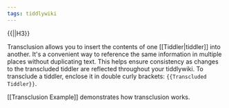 ```yaml
---
tags: tiddlywiki
---
```

{{||H3}}

Transclusion allows you to insert the contents of one [[Tiddler|tiddler]] into another. It's a convenient way to reference the same information in multiple places without duplicating text. This helps ensure consistency as changes to the transcluded tiddler are reflected throughout your tiddlywiki. To transclude a tiddler, enclose it in double curly brackets: `{{Transcluded Tiddler}}`.

[[Transclusion Example]] demonstrates how transclusion works.